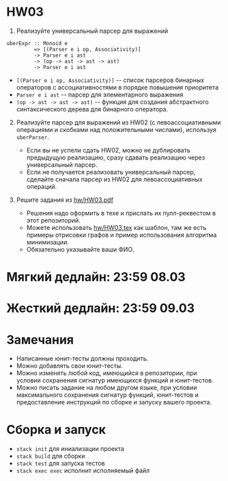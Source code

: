 # HW03

1. Реализуйте универсальный парсер для выражений

```
uberExpr :: Monoid e
         => [(Parser e i op, Associativity)]
         -> Parser e i ast
         -> (op -> ast -> ast -> ast)
         -> Parser e i ast
```

   * `[(Parser e i op, Associativity)]` -- список парсеров бинарных операторов с ассоциативностями в порядке повышения приоритета
   * `Parser e i ast` -- парсер для элементарного выражения
   * `(op -> ast -> ast -> ast)` -- функция для создания абстрактного синтаксического дерева для бинарного оператора.

2. Реализуйте парсер для выражений из HW02 (с левоассоциативными операциями и скобками над положительными числами), используя `uberParser`.
   * Если вы не успели сдать HW02, можно не дублировать предыдущую реализацию, сразу сдавать реализацию через универсальный парсер.
   * Если не получается реализовать универсальный парсер, сделайте сначала парсер из HW02 для левоассоциативных операций.

3. Решите задания из [hw/HW03.pdf](hw/HW03.pdf)
   * Решения надо оформить в техе и прислать их пулл-реквестом в этот репозиторий.
   * Можете использовать [hw/HW03.tex](hw/HW03.tex) как шаблон, там же есть примеры отрисовки графов и пример использования алгоритма минимизации.
   * Обязательно указывайте ваши ФИО.

# Мягкий дедлайн: 23:59 08.03

# Жесткий дедлайн: 23:59 09.03

# Замечания

* Написанные юнит-тесты должны проходить.
* Можно добавлять свои юнит-тесты.
* Можно изменять любой код, имеющийся в репозитории, при условии сохранения сигнатур имеющихся функций и юнит-тестов.
* Можно писать задание на любом другом языке, при условии максимального сохранения сигнатур функций, юнит-тестов и предоставление инструкций по сборке и запуску вашего проекта.

# Сборка и запуск

* `stack init` для иниализации проекта
* `stack build` для сборки
* `stack test` для запуска тестов
* `stack exec exec` исполнит исполняемый файл
